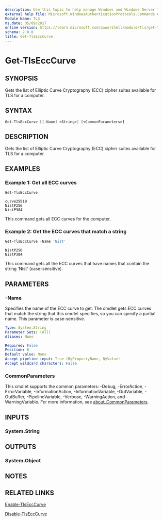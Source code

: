 ```yaml
---
description: Use this topic to help manage Windows and Windows Server technologies with Windows PowerShell.
external help file: Microsoft.WindowsAuthenticationProtocols.Commands.dll-Help.xml
Module Name: TLS
ms.date: 05/09/2017
online version: https://learn.microsoft.com/powershell/module/tls/get-tlsecccurve?view=windowsserver2016-ps&wt.mc_id=ps-gethelp
schema: 2.0.0
title: Get-TlsEccCurve
---
```

# Get-TlsEccCurve

## SYNOPSIS
Gets the list of Elliptic Curve Cryptography (ECC) cipher suites available for TLS for a computer.

## SYNTAX

```
Get-TlsEccCurve [[-Name] <String>] [<CommonParameters>]
```

## DESCRIPTION

Gets the list of Elliptic Curve Cryptography (ECC) cipher suites available for TLS for a computer.

## EXAMPLES

### Example 1: Get all ECC curves

```powershell
Get-TlsEccCurve
```

```output
curve25519
NistP256
NistP384
```

This command gets all ECC curves for the computer.

### Example 2: Get the ECC curves that match a string

```powershell
Get-TlsEccCurve -Name 'Nist'
```

```output
NistP256
NistP384
```

This command gets all the ECC curves that have names that contain the string 'Nist'
(case-sensitive).

## PARAMETERS

### -Name

Specifies the name of the ECC curve to get. The cmdlet gets ECC curves that match the string that
this cmdlet specifies, so you can specify a partial name. This parameter is case-sensitive.

```yaml
Type: System.String
Parameter Sets: (All)
Aliases: None

Required: False
Position: 0
Default value: None
Accept pipeline input: True (ByPropertyName, ByValue)
Accept wildcard characters: False
```

### CommonParameters

This cmdlet supports the common parameters: -Debug, -ErrorAction, -ErrorVariable,
-InformationAction, -InformationVariable, -OutVariable, -OutBuffer, -PipelineVariable, -Verbose,
-WarningAction, and -WarningVariable. For more information, see
[about_CommonParameters](https://go.microsoft.com/fwlink/?LinkID=113216).

## INPUTS

### System.String

## OUTPUTS

### System.Object

## NOTES

## RELATED LINKS

[Enable-TlsEccCurve](Enable-TlsEccCurve.md)

[Disable-TlsEccCurve](Disable-TlsEccCurve.md)
